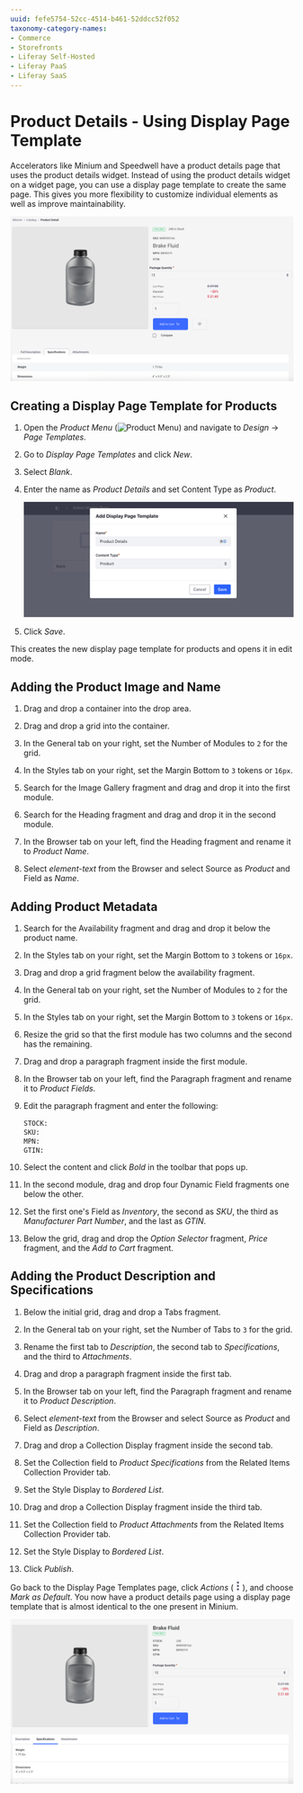 ```yaml
---
uuid: fefe5754-52cc-4514-b461-52ddcc52f052
taxonomy-category-names:
- Commerce
- Storefronts
- Liferay Self-Hosted
- Liferay PaaS
- Liferay SaaS
---
```

# Product Details - Using Display Page Template

Accelerators like Minium and Speedwell have a product details page that uses the product details widget. Instead of using the product details widget on a widget page, you can use a display page template to create the same page. This gives you more flexibility to customize individual elements as well as improve maintainability.

![Existing product details page available out-of-the-box with Minium.](./product-details-using-display-page-template/images/01.png)

## Creating a Display Page Template for Products

1. Open the *Product Menu* (![Product Menu](../../images/icon-product-menu.png)) and navigate to *Design* &rarr; *Page Templates*.

1. Go to *Display Page Templates* and click *New*.

1. Select *Blank*.

1. Enter the name as *Product Details* and set Content Type as *Product*.

   ![Create a new display page template.](./product-details-using-display-page-template/images/02.png)

1. Click *Save*.

This creates the new display page template for products and opens it in edit mode.

## Adding the Product Image and Name

1. Drag and drop a container into the drop area.

1. Drag and drop a grid into the container.

1. In the General tab on your right, set the Number of Modules to `2` for the grid.

1. In the Styles tab on your right, set the Margin Bottom to `3` tokens or `16px`.

1. Search for the Image Gallery fragment and drag and drop it into the first module.

1. Search for the Heading fragment and drag and drop it in the second module.

1. In the Browser tab on your left, find the Heading fragment and rename it to *Product Name*.

1. Select *element-text* from the Browser and select Source as *Product* and Field as *Name*.

## Adding Product Metadata

1. Search for the Availability fragment and drag and drop it below the product name.

1. In the Styles tab on your right, set the Margin Bottom to `3` tokens or `16px`.

1. Drag and drop a grid fragment below the availability fragment.

1. In the General tab on your right, set the Number of Modules to `2` for the grid.

1. In the Styles tab on your right, set the Margin Bottom to `3` tokens or `16px`.

1. Resize the grid so that the first module has two columns and the second has the remaining.

1. Drag and drop a paragraph fragment inside the first module.

1. In the Browser tab on your left, find the Paragraph fragment and rename it to *Product Fields*.

1. Edit the paragraph fragment and enter the following:

   ```
   STOCK:
   SKU:
   MPN:
   GTIN:
   ```

1. Select the content and click *Bold* in the toolbar that pops up.

1. In the second module, drag and drop four Dynamic Field fragments one below the other.

1. Set the first one's Field as *Inventory*, the second as *SKU*, the third as *Manufacturer Part Number*, and the last as *GTIN*.

1. Below the grid, drag and drop the *Option Selector* fragment, *Price* fragment, and the *Add to Cart* fragment.

## Adding the Product Description and Specifications

1. Below the initial grid, drag and drop a Tabs fragment.

1. In the General tab on your right, set the Number of Tabs to `3` for the grid.

1. Rename the first tab to *Description*, the second tab to *Specifications*, and the third to *Attachments*.

1. Drag and drop a paragraph fragment inside the first tab.

1. In the Browser tab on your left, find the Paragraph fragment and rename it to *Product Description*.

1. Select *element-text* from the Browser and select Source as *Product* and Field as *Description*.

1. Drag and drop a Collection Display fragment inside the second tab.

1. Set the Collection field to *Product Specifications* from the Related Items Collection Provider tab.

1. Set the Style Display to *Bordered List*.

1. Drag and drop a Collection Display fragment inside the third tab.

1. Set the Collection field to *Product Attachments* from the Related Items Collection Provider tab.

1. Set the Style Display to *Bordered List*.

1. Click *Publish*.

Go back to the Display Page Templates page, click *Actions* (![Actions icon](../../images/icon-actions.png)), and choose *Mark as Default*. You now have a product details page using a display page template that is almost identical to the one present in Minium.

![The new product details page created using a display page template.](./product-details-using-display-page-template/images/03.png)

